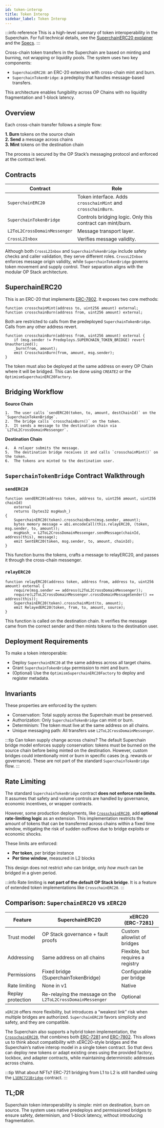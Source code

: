 ```yaml
---
id: token-interop
title: Token Interop
sidebar_label: Token Interop
---
```


:::info reference
This is a high-level summary of token interoperability in the Superchain. For full technical details, see the [SuperchainERC20 explainer](https://docs.optimism.io/interop/superchain-erc20) and the [Specs](https://specs.optimism.io/interop/token-bridging.html).
:::

Cross-chain token transfers in the Superchain are based on minting and burning, not wrapping or liquidity pools. The system uses two key components:

- `SuperchainERC20`: an ERC-20 extension with cross-chain mint and burn.
- `SuperchainTokenBridge`: a predeploy that handles message-based transfers.

This architecture enables fungibility across OP Chains with no liquidity fragmentation and 1-block latency.

## Overview

Each cross-chain transfer follows a simple flow:

**1. Burn** tokens on the source chain  
**2. Send** a message across chains  
**3. Mint** tokens on the destination chain

The process is secured by the OP Stack’s messaging protocol and enforced at the contract level.

## Contracts

| Contract | Role |
|---------|------|
| `SuperchainERC20` | Token interface. Adds `crosschainMint` and `crosschainBurn`. |
| `SuperchainTokenBridge` | Controls bridging logic. Only this contract can mint/burn. |
| `L2ToL2CrossDomainMessenger` | Message transport layer. |
| `CrossL2Inbox` | Verifies message validity. |

Although both `CrossL2Inbox` and `SuperchainTokenBridge` include safety checks and caller validation, they serve different roles. `CrossL2Inbox` enforces message origin validity, while `SuperchainTokenBridge` governs token movement and supply control. Their separation aligns with the modular OP Stack architecture.

## SuperchainERC20

This is an ERC-20 that implements [ERC-7802](https://eips.ethereum.org/EIPS/eip-7802). It exposes two core methods:

```solidity
function crosschainMint(address to, uint256 amount) external;
function crosschainBurn(address from, uint256 amount) external;
```

Both are restricted to calls from the predeployed `SuperchainTokenBridge`. Calls from any other address revert.

```solidity
function crosschainBurn(address from, uint256 amount) external {
    if (msg.sender != Predeploys.SUPERCHAIN_TOKEN_BRIDGE) revert Unauthorized();
    _burn(from, amount);
    emit CrosschainBurn(from, amount, msg.sender);
}
```

The token must also be deployed at the same address on every OP Chain where it will be bridged. This can be done using `CREATE2` or the `OptimismSuperchainERC20Factory`.

## Bridging Workflow

**Source Chain**

	1.	The user calls `sendERC20(token, to, amount, destChainId)` on the `SuperchainTokenBridge`.
	2.	The bridge calls `crosschainBurn()` on the token.
	3.	It sends a message to the destination chain via `L2ToL2CrossDomainMessenger`.

**Destination Chain**

	4.	A relayer submits the message.
	5.	The destination bridge receives it and calls `crosschainMint()` on the token.
	6.	The tokens are minted to the destination user.


## `SuperchainTokenBridge` Contract Walkthrough

### `sendERC20`
```solidity
function sendERC20(address token, address to, uint256 amount, uint256 chainId)
    external
    returns (bytes32 msgHash_)
{
    SuperchainERC20(token).crosschainBurn(msg.sender, amount);
    bytes memory message = abi.encodeCall(this.relayERC20, (token, msg.sender, to, amount));
    msgHash_ = L2ToL2CrossDomainMessenger.sendMessage(chainId, address(this), message);
    emit SentERC20(token, msg.sender, to, amount, chainId);
}
```

This function burns the tokens, crafts a message to relayERC20, and passes it through the cross-chain messenger.

### `relayERC20`
```solidity
function relayERC20(address token, address from, address to, uint256 amount) external {
    require(msg.sender == address(L2ToL2CrossDomainMessenger));
    require(L2ToL2CrossDomainMessenger.crossDomainMessageSender() == address(this));
    SuperchainERC20(token).crosschainMint(to, amount);
    emit RelayedERC20(token, from, to, amount, source);
}
```
This function is called on the destination chain. It verifies the message came from the correct sender and then mints tokens to the destination user.

## Deployment Requirements

To make a token interoperable:
- Deploy `SuperchainERC20` at the same address across all target chains.
- Grant `SuperchainTokenBridge` permission to mint and burn.
- (Optional) Use the `OptimismSuperchainERC20Factory` to deploy and register metadata.

## Invariants

These properties are enforced by the system:
- Conservation: Total supply across the Superchain must be preserved.
- Authorization: Only `SuperchainTokenBridge` can mint or burn.
- Determinism: The token must live at the same address on all chains.
- Unique messaging path: All transfers use `L2ToL2CrossDomainMessenger`.

:::tip Can token supply change across chains?
The default Superchain bridge model enforces supply conservation: tokens must be burned on the source chain before being minted on the destination. However, custom bridges could intentionally mint or burn in specific cases (e.g. rewards or governance). These are not part of the standard `SuperchainTokenBridge` flow.
:::

## Rate Limiting

The standard `SuperchainTokenBridge` contract **does not enforce rate limits**. It assumes that safety and volume controls are handled by governance, economic incentives, or wrapper contracts.

However, some production deployments, like [`CrosschainERC20`](https://github.com/defi-wonderland/crosschainERC20), add **optional rate-limiting logic** as an extension. This implementation restricts the amount of tokens that can be transferred across chains within a fixed time window, mitigating the risk of sudden outflows due to bridge exploits or economic shocks.

These limits are enforced:
- **Per token**, per bridge instance
- **Per time window**, measured in L2 blocks

This design does not restrict *who* can bridge, only *how much* can be bridged in a given period.

:::info
Rate limiting is **not part of the default OP Stack bridge**. It is a feature of extended token implementations like `CrosschainERC20`.
:::

## Comparison: `SuperchainERC20` vs `xERC20`

| Feature | SuperchainERC20 | xERC20 (ERC-7281) |
| --- | --- | --- |
| Trust model | OP Stack governance + fault proofs | Custom allowlist of bridges |
| Addressing | Same address on all chains | Flexible, but requires a registry |
| Permissions | Fixed bridge (SuperchainTokenBridge) | Configurable per bridge |
| Rate limiting | None in v1 | Native |
| Replay protection | Re-relaying the message on the `L2ToL2CrossDomainMessenger` | Optional |

`xERC20` offers more flexibility, but introduces a “weakest link” risk when multiple bridges are authorized. `SuperchainERC20` favors simplicity and safety, and they are compatible. 

The Superchain also supports a hybrid token implementation, the [`CrosschainERC20`](https://github.com/defi-wonderland/crosschainERC20/blob/dev/README.md), that combines both [ERC-7281](https://ethereum-magicians.org/t/erc-7281-sovereign-bridged-tokens/14979) and [ERC-7802](https://eips.ethereum.org/EIPS/eip-7802). This allows us to think about compatibility with xERC20-style bridges and the Superchain’s native interop model in a single token contract. So that devs can deploy new tokens or adapt existing ones using the provided factory, lockbox, and adapter contracts, while maintaining deterministic addresses across chains.

:::tip What about NFTs?
ERC-721 bridging from L1 to L2 is still handled using the [`L1ERC721Bridge`](https://github.com/ethereum-optimism/optimism/blob/develop/packages/contracts-bedrock/src/L1/L1ERC721Bridge.sol) contract.
:::

## TL;DR

Superchain token interoperability is simple: mint on destination, burn on source. The system uses native predeploys and permissioned bridges to ensure safety, determinism, and 1-block latency, without introducing fragmentation.
